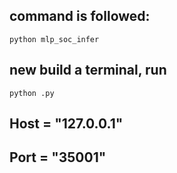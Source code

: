 ## command is followed:

```shell
python mlp_soc_infer
```

## new build a terminal, run

```shell
python .py
```
## Host = "127.0.0.1"
## Port = "35001"
